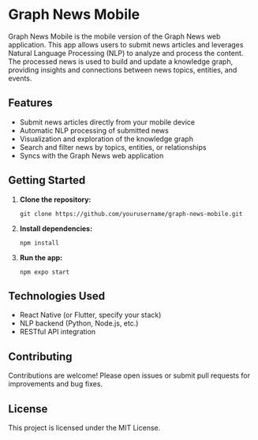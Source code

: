 # Graph News Mobile

Graph News Mobile is the mobile version of the Graph News web application. This app allows users to submit news articles and leverages Natural Language Processing (NLP) to analyze and process the content. The processed news is used to build and update a knowledge graph, providing insights and connections between news topics, entities, and events.

## Features

- Submit news articles directly from your mobile device
- Automatic NLP processing of submitted news
- Visualization and exploration of the knowledge graph
- Search and filter news by topics, entities, or relationships
- Syncs with the Graph News web application

## Getting Started

1. **Clone the repository:**
    ```
    git clone https://github.com/yourusername/graph-news-mobile.git
    ```
2. **Install dependencies:**
    ```
    npm install
    ```
3. **Run the app:**
    ```
    npm expo start
    ```

## Technologies Used

- React Native (or Flutter, specify your stack)
- NLP backend (Python, Node.js, etc.)
- RESTful API integration

## Contributing

Contributions are welcome! Please open issues or submit pull requests for improvements and bug fixes.

## License

This project is licensed under the MIT License.